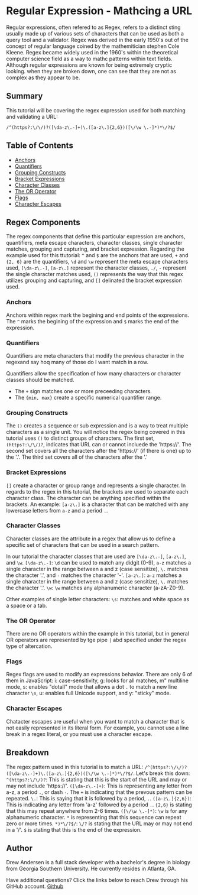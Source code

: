 # Regular Expression - Mathcing a URL

Regular expressions, often refered to as Regex, refers to a distinct sting usually made up of various sets of characters that can be used as both a query tool and a validator. Regex was derived in the early 1950's out of the concept of regular language coined by the mathemitician stephen Cole Kleene. Regex became widely used in the 1960's within the theoretical computer science field as a way to mathc patterns within text fields. Although regular expressions are known for being extremely cryptic looking. when they are broken down, one can see that they are not as complex as they appear to be.

## Summary

This tutorial will be covering the regex expression used for both matching and validating a URL:

`/^(https?:\/\/)?([\da-z\.-]+)\.([a-z\.]{2,6})([\/\w \.-]*)*\/?$/`

## Table of Contents

- [Anchors](#anchors)
- [Quantifiers](#quantifiers)
- [Grouping Constructs](#grouping-constructs)
- [Bracket Expressions](#bracket-expressions)
- [Character Classes](#character-classes)
- [The OR Operator](#the-or-operator)
- [Flags](#flags)
- [Character Escapes](#character-escapes)

## Regex Components
The regex components that define this particular expression are anchors, quantifiers, meta escape characters, character classes, single character matches, grouping and capturing, and bracket expression. Regarding the example used for this ttutorial: `^` and `$` are the anchors that are used, `+` and `{2, 6}` are the quantifiers, `\d` and `\w` represent the meta escape characters used, `[\da-z\.-]`, `[a-z\.]` represent the character classes, `./`, `-` represent the single character matches used, `()` represents the way that this regex utilizes grouping and capturing, and `[]` delinated the bracket expression used.

### Anchors
Anchors within regex mark the begining and end points of the expressions. The `^` marks the begining of the expression and `$` marks the end of the expression.

### Quantifiers
Quantifiers are meta characters that modify the previous character in the regexand say hoq many of those do I want match in a row.

Quantifiers allow the specification of how many characters or character classes should be matched.
- The `+` sign matches one or more preceeding characters.
- The `{min, max}` create a specific numerical quantifier range.

### Grouping Constructs
The `()` creates a sequence or sub expression and is a way to treat multiple characters as a single unit. You will notice the regex being covered in this tutorial uses `()` to distinct groups of characters. The first set, `(https?:\/\/)?`, indicates that URL can or cannot incluede the 'https://'. The second set covers all the characters after the 'https://' (if there is one) up to the '.'. The third set covers all of the characters after the '.' 

### Bracket Expressions
`[]` create a character or group range and represents a single character. In regards to the regex in this tutorial, the brackets are used to separate each character class. The character can be anything specified within the brackets.
An example: `[a-z\.]` is a character that can be matched with any lowercase letters from `a-z` and a period `.`.

### Character Classes
Character classes are the attribute in a regex that allow us to define a specific set of characters that can be used in a search pattern.

In our tutorial the character classes that are used are `[\da-z\.-]`, `[a-z\.]`, and `\w`.
`[\da-z\.-]`: `\d` can be used to match any didgit (0-9), `a-z` matches a single character in the range between a and z (case sensitize), `\.` matches the character '.', and `-` matches the character '-'.
`[a-z\.]`: `a-z` matches a single character in the range between a and z (case sensitize), `\.` matches the character '.'.
`\w`: `\w` matches any alphanumeric character (a-zA-Z0-9).

Other examples of single letter characters:
`\s`: matches and white space as a space or a tab.

### The OR Operator
There are no OR operators within the example in this tutorial, but in general OR operators are represented by tge pipe `|` abd specified under the regex type of altercation.

### Flags
Regex flags are used to modify an expressions behavior. There are only 6 of them in JavaScript: i: case-sensitivity, g: looks for all matches, m" multiline mode, s: enables "dotall" mode that allows a dot `.` to match a new line character `\n`, u: enables full Unicode support, and y: "sticky" mode.

### Character Escapes
Chatacter escapes are useful when you want to match a character that is not easily represented in its literal form. For example, you cannot use a line break in a regex literal, or you must use a character escape.

## Breakdown 
The regex pattern used in this tutorial is to match a URL: `/^(https?:\/\/)?([\da-z\.-]+)\.([a-z\.]{2,6})([\/\w \.-]*)*\/?$/`. 
Let's break this down:
`^(https?:\/\/)?`: This is stating that this is the start of the URL and may or may not include 'https://'.
`([\da-z\.-]+)`: This is representing any letter from a-z, a period `.`, or dash `-`. The `+` is indicating that the prevous pattern can be repeated.
`\.`: This is saying that it is followed by a period, `.`.
`([a-z\.]{2,6})`: This is indicating any letter from 'a-z' followed by a period `.`. `{2,6}` is stating that this may repeat anywhere from 2-6 times.
`([\/\w \.-]*)`: `\w` is for any alphanumeric character. `*` is representing that this sequence can repeat zero or more times.
`*)*\/?$/`: `\/?` is stating that the URL may or may not end in a '/'. `$` is stating that this is the end of the expression.

## Author

Drew Andersen is a full stack developer with a bachelor's degree in biology from Georgia Southern University. He currently resides in Atlanta, GA.

Have additional questions? Click the links below to reach Drew through his GitHub account.
[Github](https://github.com/Drew-Andersen)
